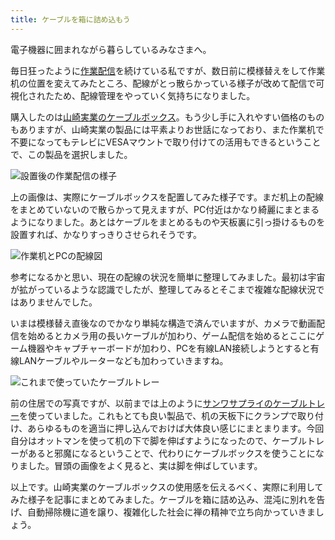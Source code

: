```yaml
---
title: ケーブルを箱に詰め込もう
---
```

電子機器に囲まれながら暮らしているみなさまへ。

毎日狂ったように[作業配信](https://www.youtube.com/c/r7kamura)を続けている私ですが、数日前に模様替えをして作業机の位置を変えてみたところ、配線がとっ散らかっている様子が改めて配信で可視化されたため、配線管理をやっていく気持ちになりました。

購入したのは[山崎実業のケーブルボックス](https://www.amazon.co.jp/dp/B0846DPNPP)。もう少し手に入れやすい価格のものもありますが、山崎実業の製品には平素よりお世話になっており、また作業机で不要になってもテレビにVESAマウントで取り付けての活用もできるということで、この製品を選択しました。

![](https://lh3.googleusercontent.com/docs/ADP-6oEuzHWDaaoA72AmMKU8SvtYWnvNCqNap2vx9Co_4EbVidvHJ-L0jAStqXZrfx8ZAp5BcqCx6RR_LRng0e77WEuIB7vDg3MLPqWbhpRHZG8EbojYzEl67lWZD6zUS6yo6RokxTn3FVaLBXsCKN_GGZykpi8KXcu-OsAdDkuEAJ4QCrB0eGzQD07BIBtXpvUO6vOMCPm79B0wP0HRJ8aqId6r5VgerFmIF4xKt2tHLhxbqGXzW7vPjqZ7WZQ16FyBgUf6ZOfI0Coo5hcZkdsfwSUZyzZD9Eoh36M62j4ylx7zB1AoKU5KVTfAYWNzvig460el_B3E3pPfSFBCR5aiAlR-vfnE3hWv3af_r8XsK78oru8lWSr_cpkdiwtu6ZLBxLftcUWXnscnGOZlZMEJOxQwguBU5M7bMNvO45XbjWBzDW-dnUeyQ_gc9W7Dv-mQAnxKJoru1wrRq8sx5IUKdo6QpRhqTTF6Fv-3xcCRVuEioKF19R7ULI0TJ9JuE3mP-PqcfuVAxEapOw3s6nJIOMODW30m7Ge_LKRrn5HryN17JYbHWtCoyeir_PIwm92u0aMFaHlTCsRLgpnsLI0YMDqC8otjya2OpHazQcj7tMsJbCrgRLHVNZsXB8aMS-hRZMuCcj6PyCeUNBkt_pYWxmflYOgsoshKlgDO0rxqSnCd1neWq_g3FVxQwWXgekaU0JfX16xUB0yuSFoL8E-RUSdLTcS120Q6bOZnWpIlNltshWsNh8GpEHqi75BY7bsxp0P8AVZdSrUA4zFJ8Y7rneGlITFecG8lQqkeebZc4xti1_zAU_Peovli_zpkyB8tK9pOkFjUr4FhgF2bRTnZSZG0yrfQu1-e8obsvsMN-UEdxUvqWwcOTE0IviCXjC2yVWK3U8YUIB_Nhgz8dvB5f1mqm0ejt1Jy1NdJ_jX6cUPZneH84H7WTRgo1D42gBNAocoySkbaPMhKEIlasEi_UHRBrkNulYdPFunL2b7djKhaAXoT9RXz6eUr_MGymCKGRy_HRFIpShbXVWpnyGx2CiDShKn0n_g5u0sDyL5GMcYsv3Iy-nVnzrjb7VlAZpOEHVAvhi2Z33j9dlVLHhlnoScRj2wKTy3LbpAo97N49OIoZ9qTSn7naDJKEZKExKaFXS1iaJsPa1wmtEI41NUg1q-v47lD6rfc4crXmNaiZBht424ZV0lDpj2B58KUmPtsf9E0-f41orX2BF_H86RTJtDDT_7r-teSGR56wVEdY30OyDrR "設置後の作業配信の様子")

上の画像は、実際にケーブルボックスを配置してみた様子です。まだ机上の配線をまとめていないので散らかって見えますが、PC付近はかなり綺麗にまとまるようになりました。あとはケーブルをまとめるものや天板裏に引っ掛けるものを設置すれば、かなりすっきりさせられそうです。

![](https://lh3.googleusercontent.com/docs/ADP-6oE2sCHa1kQONts43JFCHKm6tQO2zMh17ii-LDlNV2bYKBNbL5LacBPsNfPX63OdbThvDTUIElIr7ylNv13jHd0R5gyLRFQboVIjx258LCwEJH12DwGohcd05Ya-BJUnZLkSNyqAOwpa5xSlpfFwBUfC8jO05xQVwvDZ-UNGflC7fDkblUqmYJxCR1ivQUgmHsqJM6xK3tfm1m0CRwdVhxvkkjVtrtxYTPZFIaXJDoWa-DfwTlbf6vQqBQWBv7h6eYbEjDWcOmpjDURxtG6c7CfRCpIVgQ759MtHREHXgGivvPAVSb1U13Ip8p8YY4mXvq6gOTvtDvq82s_tPY2fr7htpGY1uRFRo1H6WkZ434u_Kah2GxnDk1nEFStUYJNtCPUBSmFQA7VkI1Y8S0XXsY5OAVqQlEJIUgBXRA2BD_XjCYjdD10hfsaSVm-uk_9xdZwv6j1lBl-5Q55PkTG4u6yZQWhp7cpN7mWKkFFs_07N99YUMeVBe1fcdq4mKM2VJpl8A6zZzCdIfcPplkyGP31GTghJ8nHrgYPEX8iXBw-jpYBq0A1Xdw9CslOOtrtbvly8AERVp_cFbjg0qqkca558Ybl95fxQYaOg1tDi4CKhbDQvOCsq5PiyXCOM6JEVhgwK5ZCldzsgK_uln1lBClhKe1qJdZ59WRGT3XJL6Fjsu9XMxh9UCcgkTlcGOhi7_FRenJrwe5DvHix9-pV2Ho-NU5HAiwhImVG59JcEkHPBtWI29HPJMH3pgElz98QiWobROQH-c7DiksFJmQZTuLDE0DcN08kHR8jLX1rv-eixpHOmP-IcBXKoxcth_Qo-gVb69gX7fhl_CqXKPurgApR7NF9Zc3-UmfeyAM83dZh0DE3GH-gbeBmi5y0IZ_NPfJ3SEO65vlDPwTA2g2m_3MBHBu1wJ0GXswd9MMKIXMUb-FMPUbkIAcGfw62L3Hf5wu8d5qJPmQ6N2ipEjULy2IYKHU_facFw5Ng8HYxu3tdbVSOsrYfe4HFL3CFRfJ9Va2aMuMzunuE4RuuA_j-cnujEy7d6pzleCqpiQgR2j1TrcogBJacBUsW091rC42n5QbIaMKj0cxKHIynH9xzZgq53EK5GNY_KFLZBSPXe8z_X_Tthy4Il_kdsiYev2ETyIthGQjZ5AQSsEVyBBPHu3YetxYORRT5s6b50K4rvcLRff2uhaLfcAmyMRNWFOqLoYHYkrm5SwjG0T6vsfonpwVjUcXRHzdTJu3nBTb5AmmbRot9l "作業机とPCの配線図")

参考になるかと思い、現在の配線の状況を簡単に整理してみました。最初は宇宙が拡がっているような認識でしたが、整理してみるとそこまで複雑な配線状況ではありませんでした。

いまは模様替え直後なのでかなり単純な構造で済んでいますが、カメラで動画配信を始めるとカメラ用の長いケーブルが加わり、ゲーム配信を始めるとここにゲーム機器やキャプチャーボードが加わり、PCを有線LAN接続しようとすると有線LANケーブルやルーターなども加わっていきますね。

![](https://lh3.googleusercontent.com/docs/ADP-6oGVjaUPxNQ_bSqgPcD_A-XOPlmIidAHdVZMak2cuI1nBt9v0yYMwe6oOGA7qAHpbaRLq5_ogkvMw4Sj4exQEBXechKKYhsxOLJDAWprOINN5FdRTTjfZS_vS4vt8Ez5Fe_YfAeqb2IDT2le3JjMqkUUGhXp7rZq-PLmVker71psRTk-dXw1p8_nr2zY0BnJ-0wjlS3QB9uxTRVON0uzBpyuiJW0p2dPUUfASBJMfcI0uoxD9RyqVKFseYuW2XM02qJUODP50XjN_OlkHCR_GeAHuiXKeD1aC00O8nTtR2IW2fQmUEjGKEhR_ISGPgwX0_MdVW6kOsk11u1Nht4CGhfE6ENO6wK2armKzyQWX-bE4LvtbjZCNE8jzfVrygvy_uzkwditOAq8nUNwEgCHvo672WD-wqrjPTb0Uxly0DmnMwgZyemrae0bHhvNuwgMJc-j1xBLGZyJnvn1HehcY3ekIsYqAwTSZGH1ugmNEW7TwOAuOy_4ufrXg1kj3gPOkiJbBdcfZM2l2G0OT43kAddw5Jilul1KJaGDZ7zZgwYFUj0RoUtrNOAjtyz5tqAZCuBSiE8hDpXhTyKoD1FGH4ZUSN7y-dHH-Od8926YPHowpBE4ggHzjnLLotzd-k9GysFEoZndvkk82tfzXy1SgDlu7fPhRywUPwtAURrRhJ3jkYr9whv3TOiHmZcCSJR7WUZlSmcdEXm7Eb3-9Xa8w8ga1Sskyr7C4aU1z7wqaqEmFRRYnFQC62WWebSJwuVHDo9StcpNebqipl_CHcAOfUEy1DYiEGwsfvmAH97e64ZxsSyqO2FcmaPvfUwi8jHMGiZNnadknl0eU1tCzF7mz3b74MtJpt9rAogEUfDYIHdHCvk0gc4-Be4t6StLbPCMK_c5Y1hGtzqk0PWq3qkL_x5EY9C3hPOZkm8SPWg1hPlDXu7mLm8wauZbPl-xVRblyAVrYLcDofx7icvwZeHGlF-X_WuW3S-pM57Z-THON8f9w4Kc3hPn6ONWboJoWWfpzTcPvNbAAQasnd7Cnfdijxv6BRKO0UWjef4f4LP5sI_Gimz6BmY1GCJDiOutEcLml--i4Ca8a_mze6zOFcFp-bX-f2HfvOf5AKZ6RpRBLeM9su88kAJl0MEYM5xNHmJ8Ul4UIoufOcPcYHA8qL38GGa6C2hEOxfeD0Cqvw3aEap_kol3fsRmR_Ip8XTum43H-uo3fggu9BtoJZwZs57B7F_89sBgsEAyUXJa6pvybI91vsi7 "これまで使っていたケーブルトレー")

前の住居での写真ですが、以前までは上のように[サンワサプライのケーブルトレー](https://www.amazon.co.jp/dp/B01N6B5ST9)を使っていました。これもとても良い製品で、机の天板下にクランプで取り付け、あらゆるものを適当に押し込んでおけば大体良い感じにまとまります。今回自分はオットマンを使って机の下で脚を伸ばすようになったので、ケーブルトレーがあると邪魔になるということで、代わりにケーブルボックスを使うことになりました。冒頭の画像をよく見ると、実は脚を伸ばしています。

以上です。山崎実業のケーブルボックスの使用感を伝えるべく、実際に利用してみた様子を記事にまとめてみました。ケーブルを箱に詰め込み、混沌に別れを告げ、自動掃除機に道を譲り、複雑化した社会に禅の精神で立ち向かっていきましょう。
